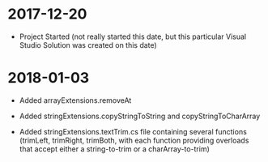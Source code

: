 # 2017-12-20

* Project Started (not really started this date, but this particular Visual Studio Solution was created on this date)

# 2018-01-03

* Added arrayExtensions.removeAt

* Added stringExtensions.copyStringToString and copyStringToCharArray

* Added stringExtensions.textTrim.cs file containing several functions (trimLeft, trimRight, trimBoth, with each function providing overloads that accept either a string-to-trim or a charArray-to-trim)